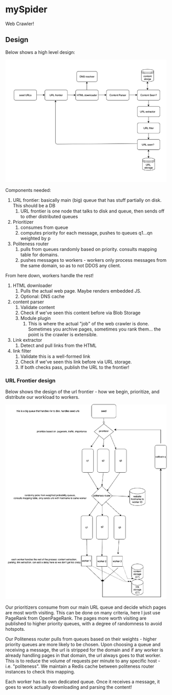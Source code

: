 # mySpider
Web Crawler!

## Design
Below shows a high level design:

![webCrawlerDesign](architecture/webCrawlerDesign.png)

Components needed:

1. URL frontier: basically main (big) queue that has stuff partially on disk. This should be a DB
    1. URL frontier is one node that talks to disk and queue, then sends off to other distributed queues
2. Prioritizer
    1. consumes from queue
    2. computes priority for each message, pushes to queues q1…qn weighted by p
3. Politeness router
    1. pulls from queues randomly based on priority. consults mapping table for domains.
    2. pushes messages to workers - workers only process messages from the same domain, so as to not DDOS any client.

From here down, workers handle the rest!

1. HTML downloader
	1. Pulls the actual web page. Maybe renders embedded JS.
    2. Optional: DNS cache
2. content parser
    1. Validate content
    2. Check if we've seen this content before via Blob Storage
    3. Module plugin
    	1. This is where the actual "job" of the web crawler is done. Sometimes you archive pages, sometimes you rank them... the point is the crawler is extensible.
3. Link extractor
	1. Detect and pull links from the HTML
4. link filter
    1. Validate this is a well-formed link
    2. Check if we've seen this link before via URL storage.
    3. If both checks pass, publish the URL to the frontier!

### URL Frontier design
Below shows the design of the url frontier - how we begin, prioritize, and distribute our workload to workers.

![urlFrontierDesign_expanded](architecture/urlFrontierDesign_expanded.png)

Our prioritizers consume from our main URL queue and decide which pages are most worth visiting. This can be done on many criteria, here I just use PageRank from OpenPageRank. The pages more worth visiting are published to higher priority queues, with a degree of randomness to avoid hotspots.

Our Politeness router pulls from queues based on their weights - higher priority queues are more likely to be chosen.
Upon choosing a queue and receiving a message, the url is stripped for the domain and if any worker is already handling pages in that domain, the url always goes to that worker. This is to reduce the volume of requests per minute to any specific host - i.e. "politeness". We maintain a Redis cache between politeness router instances to check this mapping.

Each worker has its own dedicated queue. Once it receives a message, it goes to work actually downloading and parsing the content!
